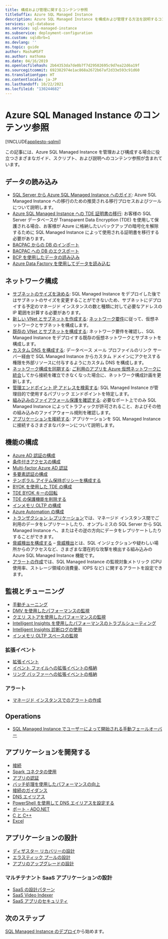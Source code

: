 ```yaml
---
title: 構成および管理に関するコンテンツ参照
titleSuffix: Azure SQL Managed Instance
description: Azure SQL Managed Instance を構成および管理する方法を説明するコンテンツの参照ガイドです。
services: sql-database
ms.service: sql-managed-instance
ms.subservice: deployment-configuration
ms.custom: sqldbrb=1
ms.devlang: ''
ms.topic: guide
author: MashaMSFT
ms.author: mathoma
ms.date: 04/16/2019
ms.openlocfilehash: 2b64353da7de0b7f7d29502695c9d7ea22d6a19f
ms.sourcegitcommit: 692382974e1ac868a2672b67af2d33e593c91d60
ms.translationtype: HT
ms.contentlocale: ja-JP
ms.lasthandoff: 10/22/2021
ms.locfileid: "130244682"
---
```

# <a name="azure-sql-managed-instance-content-reference"></a>Azure SQL Managed Instance のコンテンツ参照
[!INCLUDE[appliesto-sqlmi](../includes/appliesto-sqlmi.md)]

この記事には、Azure SQL Managed Instance を管理および構成する場合に役立つさまざまなガイド、スクリプト、および説明へのコンテンツ参照が含まれています。

## <a name="load-data"></a>データの読み込み

- [SQL Server から Azure SQL Managed Instance へのガイド](../migration-guides/managed-instance/sql-server-to-managed-instance-guide.md): Azure SQL Managed Instance への移行のための推奨される移行プロセスおよびツールについて説明します。
- [Azure SQL Managed Instance への TDE 証明書の移行](tde-certificate-migrate.md): お客様の SQL Server データベースが Transparent Data Encryption (TDE) を使用して保護される場合、お客様が Azure に格納したいバックアップの暗号化を解除するために SQL Managed Instance によって使用される証明書を移行する必要があります。
- [BACPAC からの DB のインポート](../database/database-import.md)
- [BACPAC への DB のエクスポート](../database/database-export.md)
- [BCP を使用したデータの読み込み](../load-from-csv-with-bcp.md)
- [Azure Data Factory を使用してデータを読み込む](../../data-factory/connector-azure-sql-database.md?toc=/azure/sql-database/toc.json)

## <a name="network-configuration"></a>ネットワーク構成

- [サブネットのサイズを決める](vnet-subnet-determine-size.md): SQL Managed Instance をデプロイした後ではサブネットのサイズを変更することができないため、サブネットにデプロイする予定のマネージド インスタンスの数と種類に対して必要なアドレスの IP 範囲を計算する必要があります。 
- [新しい VNet とサブネットを作成する](virtual-network-subnet-create-arm-template.md): [ネットワーク要件](connectivity-architecture-overview.md#network-requirements)に従って、仮想ネットワークとサブネットを構成します。 
- [既存の VNet とサブネットを構成する](vnet-existing-add-subnet.md): ネットワーク要件を確認し、SQL Managed Instance をデプロイする既存の仮想ネットワークとサブネットを構成します。 
- [カスタム DNS を構成する](custom-dns-configure.md): データベース メール プロファイルのリンク サーバー経由で SQL Managed Instance からカスタム ドメインにアクセスする権限を外部リソースに付与するようにカスタム DNS を構成します。 
- [ネットワーク構成を同期する](azure-app-sync-network-configuration.md): [ご利用のアプリを Azure 仮想ネットワークに統合](../../app-service/overview-vnet-integration.md)してから接続を確立できなくなった場合に、ネットワーク構成計画を更新します。
- [管理エンドポイント IP アドレスを検索する](management-endpoint-find-ip-address.md): SQL Managed Instance が管理目的で使用するパブリック エンドポイントを特定します。 
- [組み込みのファイアウォール保護を確認する](management-endpoint-verify-built-in-firewall.md): 必要なポート上でのみ SQL Managed Instance によってトラフィックが許可されること、およびその他の組み込みのファイアウォール規則を確認します。 
- [アプリケーションを接続する](connect-application-instance.md): アプリケーションを SQL Managed Instance に接続するさまざまなパターンについて説明します。

## <a name="feature-configuration"></a>機能の構成

- [Azure AD 認証の構成](../database/authentication-aad-configure.md)
- [条件付きアクセスの構成](../database/conditional-access-configure.md)
- [Multi-factor Azure AD 認証](../database/authentication-mfa-ssms-overview.md)
- [多要素認証の構成](../database/authentication-mfa-ssms-configure.md)
- [テンポラル アイテム保持ポリシーを構成する](../database/temporal-tables-retention-policy.md)
- [BYOK を使用した TDE の構成](../database/transparent-data-encryption-byok-configure.md)
- [TDE BYOK キーの回転](../database/transparent-data-encryption-byok-key-rotation.md)
- [TDE の保護機能を削除する](../database/transparent-data-encryption-byok-remove-tde-protector.md)
- [インメモリ OLTP の構成](../in-memory-oltp-configure.md)
- [Azure Automation の構成](../database/automation-manage.md)
- [トランザクション レプリケーション](replication-between-two-instances-configure-tutorial.md)では、マネージド インスタンス間でご利用のデータをレプリケートしたり、オンプレミスの SQL Server から SQL Managed Instance へ、またはその逆の方向にデータをレプリケートしたりすることができます。
- [脅威検出を構成する](threat-detection-configure.md) – [脅威検出](../database/threat-detection-overview.md)とは、SQL インジェクションや疑わしい場所からのアクセスなど、さまざまな潜在的な攻撃を検出する組み込みの Azure SQL Managed Instance 機能です。 
- [アラートの作成](alerts-create.md)では、SQL Managed Instance の監視対象メトリック (CPU 使用率、ストレージ領域の消費量、IOPS など) に関するアラートを設定できます。 

## <a name="monitoring-and-tuning"></a>監視とチューニング

- [手動チューニング](../database/performance-guidance.md)
- [DMV を使用したパフォーマンスの監視](../database/monitoring-with-dmvs.md)
- [クエリ ストアを使用したパフォーマンスの監視](/sql/relational-databases/performance/best-practice-with-the-query-store#Insight)
- [Intelligent Insights を使用したパフォーマンスのトラブルシューティング](../database/intelligent-insights-troubleshoot-performance.md)
- [Intelligent Insights 診断ログの使用](../database/intelligent-insights-use-diagnostics-log.md)
- [インメモリ OLTP スペースの監視](../in-memory-oltp-monitor-space.md)

### <a name="extended-events"></a>拡張イベント

- [拡張イベント](../database/xevent-db-diff-from-svr.md)
- [イベント ファイルへの拡張イベントの格納](../database/xevent-code-event-file.md)
- [リング バッファーへの拡張イベントの格納](../database/xevent-code-ring-buffer.md)

### <a name="alerting"></a>アラート

- [マネージド インスタンスでのアラートの作成](alerts-create.md)

## <a name="operations"></a>Operations

- [SQL Managed Instance でユーザーによって開始される手動フェールオーバー](user-initiated-failover.md)

## <a name="develop-applications"></a>アプリケーションを開発する

- [接続](../database/connect-query-content-reference-guide.md#libraries)
- [Spark コネクタの使用](../../cosmos-db/create-sql-api-spark.md)
- [アプリの認証](../database/application-authentication-get-client-id-keys.md)
- [バッチ処理を使用したパフォーマンスの向上](../performance-improve-use-batching.md)
- [接続のガイダンス](../database/troubleshoot-common-connectivity-issues.md)
- [DNS エイリアス](../database/dns-alias-overview.md)
- [PowerShell を使用して DNS エイリアスを設定する](../database/dns-alias-powershell-create.md)
- [ポート - ADO.NET](../database/adonet-v12-develop-direct-route-ports.md)
- [C と C++](../database/develop-cplusplus-simple.md)
- [Excel](../database/connect-excel.md)

## <a name="design-applications"></a>アプリケーションの設計

- [ディザスター リカバリーの設計](../database/designing-cloud-solutions-for-disaster-recovery.md)
- [エラスティック プールの設計](../database/disaster-recovery-strategies-for-applications-with-elastic-pool.md)
- [アプリのアップグレードの設計](../database/manage-application-rolling-upgrade.md)

### <a name="design-multi-tenant-saas-applications"></a>マルチテナント SaaS アプリケーションの設計

- [SaaS の設計パターン](../database/saas-tenancy-app-design-patterns.md)
- [SaaS Video Indexer](../database/saas-tenancy-video-index-wingtip-brk3120-20171011.md)
- [SaaS アプリのセキュリティ](../database/saas-tenancy-elastic-tools-multi-tenant-row-level-security.md)

## <a name="next-steps"></a>次のステップ

[SQL Managed Instance のデプロイ](instance-create-quickstart.md)から始めます。